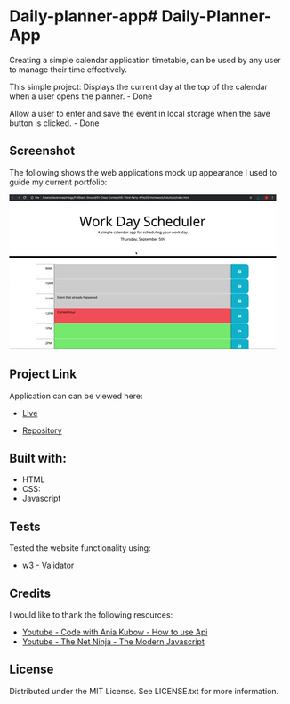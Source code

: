# Daily-planner-app# Daily-Planner-App

Creating a simple calendar application timetable, can be used by any user to manage their time effectively.

This simple project:
Displays the current day at the top of the calendar when a user opens the planner. - Done

Allow a user to enter and save the event in local storage when the save button is clicked. - Done


## Screenshot
The following shows the web applications mock up appearance I used to guide my current portfolio:

![Web screenshot](./images/05-third-party-apis-homework-demo.gif)


## Project Link
Application can can be viewed here: 
* [Live](https://tahminahannan.github.io/Daily-planner-app/)

* [Repository](https://github.com/TahminaHannan/Daily-Planner-App)

## Built with:
* HTML
* CSS:
* Javascript


## Tests
Tested the website functionality using:
* [w3 - Validator](https://validator.w3.org/nu/)

## Credits
I would like to thank the following resources:
* [Youtube - Code with Ania Kubow - How to use Api](https://www.youtube.com/watch?v=dfaj4vI8QxE&t=1660s)
* [Youtube - The Net Ninja - The Modern Javascript ](https://www.youtube.com/playlist?list=PL4cUxeGkcC9haFPT7J25Q9GRB_ZkFrQAc)



## License
Distributed under the MIT License. See LICENSE.txt for more information.